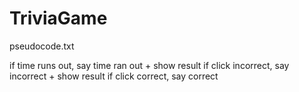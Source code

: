 # TriviaGame

pseudocode.txt

if time runs out, say time ran out + show result
if click incorrect, say incorrect + show result
if click correct, say correct 